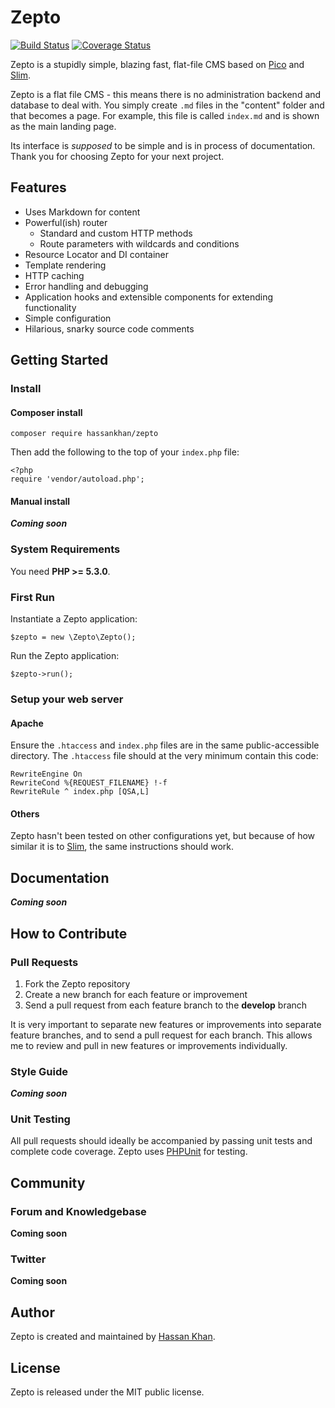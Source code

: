 # Zepto

[![Build Status](https://travis-ci.org/hassankhan/Zepto.png?branch=master)](https://travis-ci.org/hassankhan/Zepto) [![Coverage Status](https://coveralls.io/repos/hassankhan/Zepto/badge.png)](https://coveralls.io/r/hassankhan/Zepto)

Zepto is a stupidly simple, blazing fast, flat-file CMS based on [Pico](http://pico.dev7studios.com) and [Slim](http://slimframework.com/).

Zepto is a flat file CMS - this means there is no administration backend and database to deal with. You simply create ``.md`` files in the "content" folder and that becomes a page. For example, this file is called ``index.md`` and is shown as the main landing page.

Its interface is _supposed_ to be simple and is in process of documentation. Thank you for choosing Zepto for your next project.

## Features

* Uses Markdown for content
* Powerful(ish) router
    * Standard and custom HTTP methods
    * Route parameters with wildcards and conditions
* Resource Locator and DI container
* Template rendering
* HTTP caching
* Error handling and debugging
* Application hooks and extensible components for extending functionality
* Simple configuration
* Hilarious, snarky source code comments

## Getting Started

### Install

#### Composer install
    composer require hassankhan/zepto

Then add the following to the top of your ``index.php`` file:

    <?php
    require 'vendor/autoload.php';

#### Manual install

***Coming soon***

### System Requirements

You need **PHP >= 5.3.0**.

### First Run

Instantiate a Zepto application:

    $zepto = new \Zepto\Zepto();

Run the Zepto application:

    $zepto->run();

### Setup your web server

#### Apache

Ensure the `.htaccess` and `index.php` files are in the same public-accessible directory. The `.htaccess` file should at the very minimum contain this code:

    RewriteEngine On
    RewriteCond %{REQUEST_FILENAME} !-f
    RewriteRule ^ index.php [QSA,L]

#### Others

Zepto hasn't been tested on other configurations yet, but because of how similar it is to [Slim](), the same instructions should work.

## Documentation

***Coming soon***

## How to Contribute

### Pull Requests

1. Fork the Zepto repository
2. Create a new branch for each feature or improvement
3. Send a pull request from each feature branch to the **develop** branch

It is very important to separate new features or improvements into separate feature branches, and to send a pull request for each branch. This allows me to review and pull in new features or improvements individually.

### Style Guide

***Coming soon***

### Unit Testing

All pull requests should ideally be accompanied by passing unit tests and complete code coverage. Zepto uses [PHPUnit](https://github.com/sebastianbergmann/phpunit/) for testing.

## Community

### Forum and Knowledgebase

**Coming soon**

### Twitter

**Coming soon**

## Author

Zepto is created and maintained by [Hassan Khan](http://hassankhan.me).

## License

Zepto is released under the MIT public license.
